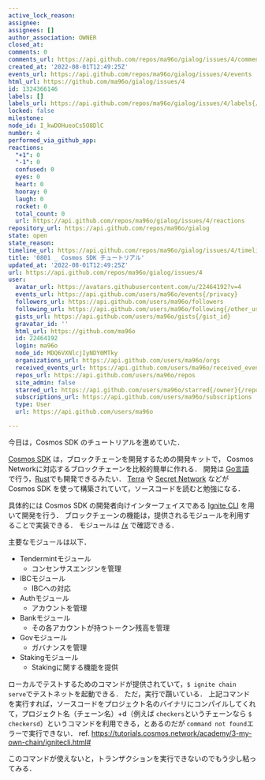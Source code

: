```yaml
---
active_lock_reason: 
assignee: 
assignees: []
author_association: OWNER
closed_at: 
comments: 0
comments_url: https://api.github.com/repos/ma96o/gialog/issues/4/comments
created_at: '2022-08-01T12:49:25Z'
events_url: https://api.github.com/repos/ma96o/gialog/issues/4/events
html_url: https://github.com/ma96o/gialog/issues/4
id: 1324366146
labels: []
labels_url: https://api.github.com/repos/ma96o/gialog/issues/4/labels{/name}
locked: false
milestone: 
node_id: I_kwDOHueoCs5O8DlC
number: 4
performed_via_github_app: 
reactions:
  "+1": 0
  "-1": 0
  confused: 0
  eyes: 0
  heart: 0
  hooray: 0
  laugh: 0
  rocket: 0
  total_count: 0
  url: https://api.github.com/repos/ma96o/gialog/issues/4/reactions
repository_url: https://api.github.com/repos/ma96o/gialog
state: open
state_reason: 
timeline_url: https://api.github.com/repos/ma96o/gialog/issues/4/timeline
title: '0801 _ Cosmos SDK チュートリアル'
updated_at: '2022-08-01T12:49:25Z'
url: https://api.github.com/repos/ma96o/gialog/issues/4
user:
  avatar_url: https://avatars.githubusercontent.com/u/22464192?v=4
  events_url: https://api.github.com/users/ma96o/events{/privacy}
  followers_url: https://api.github.com/users/ma96o/followers
  following_url: https://api.github.com/users/ma96o/following{/other_user}
  gists_url: https://api.github.com/users/ma96o/gists{/gist_id}
  gravatar_id: ''
  html_url: https://github.com/ma96o
  id: 22464192
  login: ma96o
  node_id: MDQ6VXNlcjIyNDY0MTky
  organizations_url: https://api.github.com/users/ma96o/orgs
  received_events_url: https://api.github.com/users/ma96o/received_events
  repos_url: https://api.github.com/users/ma96o/repos
  site_admin: false
  starred_url: https://api.github.com/users/ma96o/starred{/owner}{/repo}
  subscriptions_url: https://api.github.com/users/ma96o/subscriptions
  type: User
  url: https://api.github.com/users/ma96o

---
```

今日は，Cosmos SDK のチュートリアルを進めていた．

[Cosmos SDK](https://github.com/cosmos/cosmos-sdk) は，ブロックチェーンを開発するための開発キットで，
Cosmos Networkに対応するブロックチェーンを比較的簡単に作れる．
開発は [Go言語](https://go.dev/) で行う，[Rust](https://www.rust-lang.org/ja)でも開発できるみたい．
[Terra](https://github.com/terra-money/core) や [Secret Network](https://github.com/scrtlabs/SecretNetwork) などが Cosmos SDK を使って構築されていて，ソースコードを読むと勉強になる．

具体的には Cosmos SDK の開発者向けインターフェイスである [Ignite CLI](https://github.com/ignite/cli) を用いて開発を行う．
ブロックチェーンの機能は，提供されるモジュールを利用することで実装できる．
モジュールは [/x](https://github.com/cosmos/cosmos-sdk/tree/main/x) で確認できる．

主要なモジュールは以下．
- Tendermintモジュール
  - コンセンサスエンジンを管理
- IBCモジュール
  - IBCへの対応
- Authモジュール
  - アカウントを管理
- Bankモジュール
  - その各アカウントが持つトークン残高を管理
- Govモジュール
   - ガバナンスを管理
- Stakingモジュール
   - Stakingに関する機能を提供

ローカルでテストするためのコマンドが提供されていて，`$ ignite chain serve`でテストネットを起動できる．
ただ，実行で躓いている．
上記コマンドを実行すれば，ソースコードをプロジェクト名のバイナリにコンパイルしてくれて，プロジェクト名（チェーン名）+d（例えば `checkers`というチェーンなら `$ checkersd`）というコマンドを利用できる，とあるのだが `command not found`エラーで実行できない． 
ref. https://tutorials.cosmos.network/academy/3-my-own-chain/ignitecli.html#

このコマンドが使えないと，トランザクションを実行できないのでもう少し粘ってみる．

